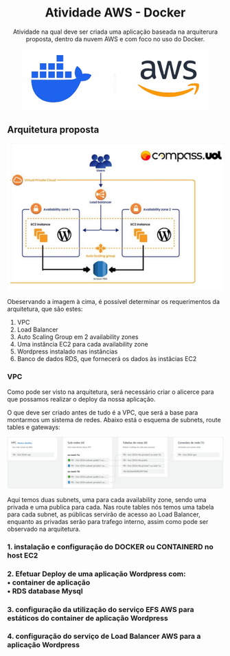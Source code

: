 <h1 align="center">Atividade AWS - Docker</h1>

<p align="center">
Atividade na qual deve ser criada uma aplicação baseada na arquiterura proposta, dentro da nuvem AWS e com foco no uso do Docker.
</p>

<p align="center"><img src="./title-image.png"></p>

## Arquitetura proposta
<p align=center><img src="./image1.png"></p>
Obeservando a imagem à cima, é possível determinar os requerimentos da arquitetura, que são estes:

1. VPC
2. Load Balancer
3. Auto Scaling Group em 2 availability zones
4. Uma instância EC2 para cada availability zone
5. Wordpress instalado nas instâncias
6. Banco de dados RDS, que fornecerá os dados às instâcias EC2

### VPC
Como pode ser visto na arquitetura, será necessário criar o alicerce para que possamos realizar o deploy da nossa aplicação.

O que deve ser criado antes de tudo é a VPC, que será a base para montarmos um sistema de redes. Abaixo está o esquema de subnets, route tables e gateways:

<p align=center><img src="./image2.png"></p>

Aqui temos duas subnets, uma para cada availability zone, sendo uma privada e uma publica para cada. Nas route tables nós temos uma tabela para cada subnet, as públicas servirão de acesso ao Load Balancer, enquanto as privadas serão para trafego interno, assim como pode ser observado na arquitetura.

### 1. instalação e configuração do DOCKER ou CONTAINERD no host EC2

<h3>2. Efetuar Deploy de uma aplicação Wordpress com:<br>
• container de aplicação<br>
• RDS database Mysql<h3>

### 3. configuração da utilização do serviço EFS AWS para estáticos do container de aplicação Wordpress

### 4. configuração do serviço de Load Balancer AWS para a aplicação Wordpress
